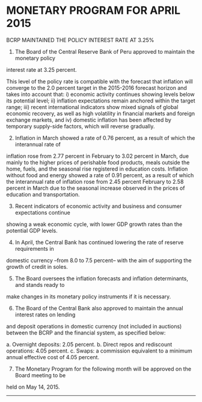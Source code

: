 # MONETARY PROGRAM FOR APRIL 2015

 BCRP MAINTAINED THE POLICY INTEREST RATE AT 3.25%

1. The Board of the Central Reserve Bank of Peru approved to maintain the monetary policy

interest rate at 3.25 percent.

This level of the policy rate is compatible with the forecast that inflation will converge to the
2.0 percent target in the 2015-2016 forecast horizon and takes into account that: i) economic
activity continues showing levels below its potential level; ii) inflation expectations remain
anchored within the target range; iii) recent international indicators show mixed signals of
global economic recovery, as well as high volatility in financial markets and foreign exchange
markets, and iv) domestic inflation has been affected by temporary supply-side factors,
which will reverse gradually.

2. Inflation in March showed a rate of 0.76 percent, as a result of which the interannual rate of

inflation rose from 2.77 percent in February to 3.02 percent in March, due mainly to the
higher prices of perishable food products, meals outside the home, fuels, and the seasonal
rise registered in education costs. Inflation without food and energy showed a rate of 0.91
percent, as a result of which the interannual rate of inflation rose from 2.45 percent February
to 2.58 percent in March due to the seasonal increase observed in the prices of education
and transportation.

3. Recent indicators of economic activity and business and consumer expectations continue

showing a weak economic cycle, with lower GDP growth rates than the potential GDP levels.

4. In April, the Central Bank has continued lowering the rate of reserve requirements in

domestic currency –from 8.0 to 7.5 percent– with the aim of supporting the growth of credit in
soles.

5. The Board oversees the inflation forecasts and inflation determinants, and stands ready to

make changes in its monetary policy instruments if it is necessary.

6. The Board of the Central Bank also approved to maintain the annual interest rates on lending

and deposit operations in domestic currency (not included in auctions) between the BCRP
and the financial system, as specified below:

a. Overnight deposits: 2.05 percent.
b. Direct repos and rediscount operations: 4.05 percent.
c. Swaps: a commission equivalent to a minimum annual effective cost of 4.05 percent.

7. The Monetary Program for the following month will be approved on the Board meeting to be

held on May 14, 2015.


-----

